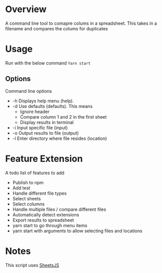 # Overview

A command line tool to comapre colums in a spreadsheet. This takes in a filename and compares the colums for duplicates

# Usage

Run with the below command
`Yarn start`

## Options

Command line options

* -h Displays help menu (help).
* -d Use defaults (defaults). This means
  * Ignore header
  * Compare column 1 and 2 in the first sheet
  * Display results in terminal
* -i Input specific file (input)
* -o Output results to file (output)
* -l Enter directory where file resides (location)

# Feature Extension

A todo list of features to add

* Publish to npm
* Add test
* Handle different file types
* Select sheets
* Select columns
* Handle multiple files / compare different files
* Automatically detect extensions
* Export results to spreadsheet
* yarn start to go through menu items
* yarn start with arguments to allow selecting files and locations

# Notes

This script uses [SheetsJS](https://github.com/sheetjs/js-xlsx)
